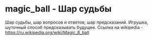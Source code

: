 # magic_ball - Шар судьбы
Шар судьбы, шар вопросов и ответов, шар предсказаний.
Игрушка, шуточный способ предсказывать будущее.
Ссылка на  wikipedia - https://ru.wikipedia.org/wiki/Magic_8_ball
